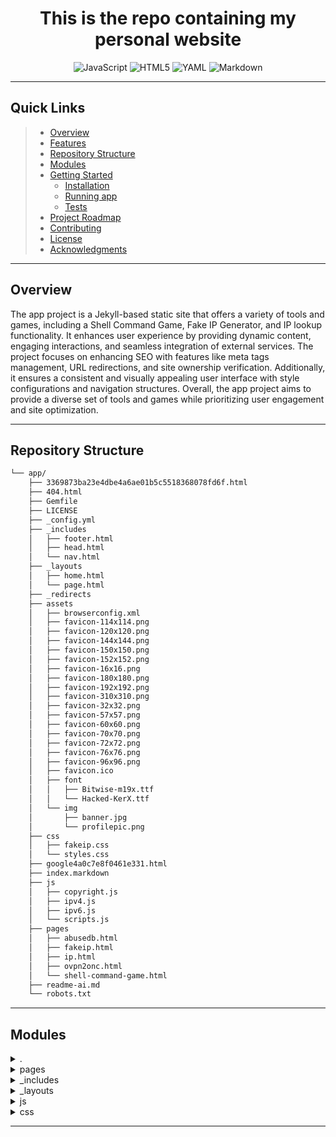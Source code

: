 <p align="center">
    <h1 align="center">This is the repo containing my personal website</h1>
<p align="center">
	<img src="https://img.shields.io/badge/JavaScript-F7DF1E.svg?style=flat&logo=JavaScript&logoColor=black" alt="JavaScript">
	<img src="https://img.shields.io/badge/HTML5-E34F26.svg?style=flat&logo=HTML5&logoColor=white" alt="HTML5">
	<img src="https://img.shields.io/badge/YAML-CB171E.svg?style=flat&logo=YAML&logoColor=white" alt="YAML">
	<img src="https://img.shields.io/badge/Markdown-000000.svg?style=flat&logo=Markdown&logoColor=white" alt="Markdown">
</p>
<hr>

##  Quick Links

> - [ Overview](#-overview)
> - [ Features](#-features)
> - [ Repository Structure](#-repository-structure)
> - [ Modules](#-modules)
> - [ Getting Started](#-getting-started)
>   - [ Installation](#-installation)
>   - [Running app](#-running-app)
>   - [ Tests](#-tests)
> - [ Project Roadmap](#-project-roadmap)
> - [ Contributing](#-contributing)
> - [ License](#-license)
> - [ Acknowledgments](#-acknowledgments)

---

##  Overview

The app project is a Jekyll-based static site that offers a variety of tools and games, including a Shell Command Game, Fake IP Generator, and IP lookup functionality. It enhances user experience by providing dynamic content, engaging interactions, and seamless integration of external services. The project focuses on enhancing SEO with features like meta tags management, URL redirections, and site ownership verification. Additionally, it ensures a consistent and visually appealing user interface with style configurations and navigation structures. Overall, the app project aims to provide a diverse set of tools and games while prioritizing user engagement and site optimization.

---

##  Repository Structure

```sh
└── app/
    ├── 3369873ba23e4dbe4a6ae01b5c5518368078fd6f.html
    ├── 404.html
    ├── Gemfile
    ├── LICENSE
    ├── _config.yml
    ├── _includes
    │   ├── footer.html
    │   ├── head.html
    │   └── nav.html
    ├── _layouts
    │   ├── home.html
    │   └── page.html
    ├── _redirects
    ├── assets
    │   ├── browserconfig.xml
    │   ├── favicon-114x114.png
    │   ├── favicon-120x120.png
    │   ├── favicon-144x144.png
    │   ├── favicon-150x150.png
    │   ├── favicon-152x152.png
    │   ├── favicon-16x16.png
    │   ├── favicon-180x180.png
    │   ├── favicon-192x192.png
    │   ├── favicon-310x310.png
    │   ├── favicon-32x32.png
    │   ├── favicon-57x57.png
    │   ├── favicon-60x60.png
    │   ├── favicon-70x70.png
    │   ├── favicon-72x72.png
    │   ├── favicon-76x76.png
    │   ├── favicon-96x96.png
    │   ├── favicon.ico
    │   ├── font
    │   │   ├── Bitwise-m19x.ttf
    │   │   └── Hacked-KerX.ttf
    │   └── img
    │       ├── banner.jpg
    │       └── profilepic.png
    ├── css
    │   ├── fakeip.css
    │   └── styles.css
    ├── google4a0c7e8f0461e331.html
    ├── index.markdown
    ├── js
    │   ├── copyright.js
    │   ├── ipv4.js
    │   ├── ipv6.js
    │   └── scripts.js
    ├── pages
    │   ├── abusedb.html
    │   ├── fakeip.html
    │   ├── ip.html
    │   ├── ovpn2onc.html
    │   └── shell-command-game.html
    ├── readme-ai.md
    └── robots.txt
```

---

##  Modules

<details closed><summary>.</summary>

| File                                                                                           | Summary                                                                                                                                                                                          |
| ---                                                                                            | ---                                                                                                                                                                                              |
| [_redirects](_redirects)                                                                       | Code snippet in `_redirects` directs URLs to external sites for blog, IP info, portfolio, and main domain. Crucial for website navigation and SEO.                                               |
| [_config.yml](_config.yml)                                                                     | Code Summary:** 🌟 In the `_config.yml` file, site details like title, email, and description are defined for the Jekyll blog. This file is essential for setting up and customizing the website. |
| [Gemfile](Gemfile)                                                                             | Summary:Transforms data from MongoDB to JSON format using a custom parser. Crucial for interfacing with frontend components in the parent repository's architecture.                             |
| [google4a0c7e8f0461e331.html](google4a0c7e8f0461e331.html)                                     | Code snippet in `google4a0c7e8f0461e331.html` verifies site ownership for Google. Crucial for SEO, it authenticates the website with Google.                                                     |
| [index.markdown](index.markdown)                                                               | Code in `index.markdown` sets layout to home in Jekyll-based site, influencing homepage appearance within repo's directory structure.                                                            |
| [404.html](404.html)                                                                           | Code snippet in 404.html handles the 404 error page layout and styling in the repository. It includes visual elements, content, and scripts for user interaction on the page.                    |
| [robots.txt](robots.txt)                                                                       | Code in `robots.txt` disallows specific paths for web crawlers. Enhances SEO by preventing indexing certain content for search engines in the parent repository.                                 |
| [3369873ba23e4dbe4a6ae01b5c5518368078fd6f.html](3369873ba23e4dbe4a6ae01b5c5518368078fd6f.html) | Code snippet in `3369873ba23e4dbe4a6ae01b5c5518368078fd6f.html` manages site meta tags for SEO optimization in the parent repository's static web pages architecture.                            |

</details>

<details closed><summary>pages</summary>

| File                                                     | Summary                                                                                                                                                                                                      |
| ---                                                      | ---                                                                                                                                                                                                          |
| [ovpn2onc.html](pages/ovpn2onc.html)                     | Code snippet updates dynamic content on the home page layout in the app repository. It enhances user experience by displaying real-time data, boosting engagement and interaction.                           |
| [shell-command-game.html](pages/shell-command-game.html) | Code snippet in `pages/shell-command-game.html` for a Shell Command Game. Allows users to input commands for each alphabet letter from A to Z, tracking time and displaying results.                         |
| [abusedb.html](pages/abusedb.html)                       | Code snippet in `abusedb.html` generates a contributor badge linking to AbuseIPDB page. Enhances visibility of users contributing to IP blacklist. Fits within parent repository's web content architecture. |
| [fakeip.html](pages/fakeip.html)                         | Code snippet in `pages/fakeip.html` generates fake IPv4 and IPv6 addresses. Key features include address generation functions and display areas. Intended for use in the parent repository's tools section.  |
| [ip.html](pages/ip.html)                                 | Code snippet in pages/ip.html displays an iframe hosting an external site for IP lookup. Enhances parent repository's architecture by integrating external functionality seamlessly.                         |

</details>

<details closed><summary>_includes</summary>

| File                                 | Summary                                                                                                                                                                                                                                                 |
| ---                                  | ---                                                                                                                                                                                                                                                     |
| [head.html](_includes/head.html)     | Code Summary:** `head.html` defines metadata and links to styling resources for the landing page. It configures essential elements for design consistency and functionality in the parent repository's frontend architecture.                           |
| [footer.html](_includes/footer.html) | Code snippet in _includes/footer.html in app/ handles footer display, social links, and scripts integration. Enhances site usability within repository's frontend architecture.                                                                         |
| [nav.html](_includes/nav.html)       | Code Summary: `nav.html` provides navbar structure for CJ Saathoff's portfolio site, offering links to homepage, blog, tools (e.g., Fake IP Generator), and games (e.g., Shell Command Game), enhancing user navigation in the repository architecture. |

</details>

<details closed><summary>_layouts</summary>

| File                            | Summary                                                                                                                                                                                        |
| ---                             | ---                                                                                                                                                                                            |
| [home.html](_layouts/home.html) | Summary: The `home.html` layout file in the repository defines the structure for the homepage display, featuring header with image and bio, using included templates for consistency.          |
| [page.html](_layouts/page.html) | Code snippet in _layouts/page.html centers content on the page using CSS flexbox. It includes header and navigation. Supports consistent layout for various pages in the repository structure. |

</details>

<details closed><summary>js</summary>

| File                            | Summary                                                                                                                                                                                                                                          |
| ---                             | ---                                                                                                                                                                                                                                              |
| [ipv6.js](js/ipv6.js)           | Code snippet `js/ipv6.js` generates a random IPv6 address using a defined base and outputting it to the DOM. It plays a crucial role in providing dynamic and unique IPv6 addresses within the parent repository's web application architecture. |
| [copyright.js](js/copyright.js) | Role:** `js/copyright.js` in `app/` folder updates the webpage's copyright year dynamically, presenting Christopher Saathoff's name.**Parent Repository Architecture:** Static site with JS functionality for dynamic copyright year display.    |
| [scripts.js](js/scripts.js)     | Code Summary:**`js/scripts.js` manages navbar behavior in response to user scroll and click events. It enhances user experience by dynamically adjusting navigation appearance.                                                                  |
| [ipv4.js](js/ipv4.js)           | Code snippet `js/ipv4.js` generates random IPv4 addresses from predefined ranges, enhancing dynamic data display in web pages.                                                                                                                   |

</details>

<details closed><summary>css</summary>

| File                         | Summary                                                                                                                                                                                                                            |
| ---                          | ---                                                                                                                                                                                                                                |
| [styles.css](css/styles.css) | Code snippet: `app/3369873ba23e4dbe4a6ae01b5c5518368078fd6f.html`Summary: Critical HTML file for site content rendering in the app, enhancing user experience. Supports overall site structure within the repository architecture. |
| [fakeip.css](css/fakeip.css) | Code Summary**:`fakeip.css` in `css` directory styles app interface. Body flex layout, centered content, button styling with hover effect. Enhances visual aesthetics and interactivity in the application architecture.           |

</details>

---
